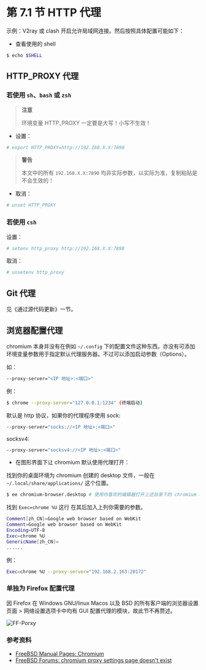 # 第 7.1 节 HTTP 代理

示例：V2ray 或 clash 开启允许局域网连接。然后按照具体配置可能如下：

- 查看使用的 shell

```sh
$ echo $SHELL
```

## HTTP_PROXY 代理

### 若使用 `sh`、`bash` 或 `zsh`
  
>**注意**
>
>环境变量 HTTP_PROXY 一定要是大写！小写不生效！
  
- 设置：

```sh
# export HTTP_PROXY=http://192.168.X.X:7890
```

>**警告**
>
>本文中的所有 `192.168.X.X:7890` 均非实际参数，以实际为准，复制粘贴是不会生效的！

- 取消：

```sh
# unset HTTP_PROXY
```


### 若使用 `csh`

设置：

```sh
# setenv http_proxy http://192.168.X.X:7890
```

取消：

```sh
# unsetenv http_proxy
```

## Git 代理

见《通过源代码更新》一节。

## 浏览器配置代理

chromium 本身并没有在例如 `~/.config` 下的配置文件这种东西。亦没有可添加环境变量参数用于指定默认代理服务器。不过可以添加启动参数（Options）。

如：

```sh
--proxy-server="<IP 地址>:<端口>"
```

例：

```sh
$ chrome --proxy-server="127.0.0.1:1234" (终端启动)
```

默认是 http 协议，如果你的代理程序使用 sock:

```sh
--proxy-server="socks://<IP 地址>:<端口>"
```

socksv4:

```sh
--proxy-server="socksv4://<IP 地址>:<端口>"
```

- 在图形界面下让 chromium 默认使用代理打开：

找到你的桌面环境为 chromium 创建的 desktop 文件，一般在 `~/.local/share/applications/` 这个位置。

```sh
$ ee chromium-browser.desktop # 使用你喜欢的编辑器打开上述目录下的 chromium desktop 文件
```

找到 `Exec=chrome %U` 这行 在其后加入上列你需要的参数。

```sh
Comment[zh_CN]=Google web browser based on WebKit
Comment=Google web browser based on WebKit
Encoding=UTF-8
Exec=chrome %U
GenericName[zh_CN]=
......
```

例：

```sh
Exec=chrome %U --proxy-server="192.168.2.163:20172"
```

### 单独为 Firefox 配置代理

因 Firefox 在 Windows GNU/linux Macos 以及 BSD 的所有客户端的浏览器设置页面 > 网络设置选项卡中均有 GUI 配置代理的模块，故此节不再赘述。

![FF-Porxy](../.gitbook/assets/FF-Proxy.png)

### 参考资料

- [FreeBSD Manual Pages: Chromium](https://man.freebsd.org/cgi/man.cgi?query=chrome&apropos=0&sektion=0&manpath=FreeBSD+13.2-RELEASE+and+Ports&arch=default&format=html)
- [FreeBSD Forums: chromium proxy settings page doesn't exist](https://forums.freebsd.org/threads/chromium-proxy-settings-page-doesnt-exist.31927/)
